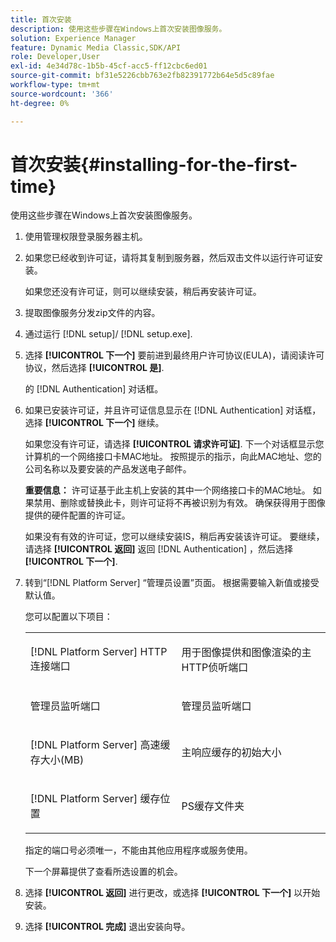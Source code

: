 ```yaml
---
title: 首次安装
description: 使用这些步骤在Windows上首次安装图像服务。
solution: Experience Manager
feature: Dynamic Media Classic,SDK/API
role: Developer,User
exl-id: 4e34d78c-1b5b-45cf-acc5-ff12cbc6ed01
source-git-commit: bf31e5226cbb763e2fb82391772b64e5d5c89fae
workflow-type: tm+mt
source-wordcount: '366'
ht-degree: 0%

---
```


# 首次安装{#installing-for-the-first-time}

使用这些步骤在Windows上首次安装图像服务。

1. 使用管理权限登录服务器主机。
1. 如果您已经收到许可证，请将其复制到服务器，然后双击文件以运行许可证安装。

   如果您还没有许可证，则可以继续安装，稍后再安装许可证。

1. 提取图像服务分发zip文件的内容。
1. 通过运行 [!DNL setup]/ [!DNL setup.exe].
1. 选择 **[!UICONTROL 下一个]** 要前进到最终用户许可协议(EULA)，请阅读许可协议，然后选择 **[!UICONTROL 是]**.

   的 [!DNL Authentication] 对话框。
1. 如果已安装许可证，并且许可证信息显示在 [!DNL Authentication] 对话框，选择 **[!UICONTROL 下一个]** 继续。

   如果您没有许可证，请选择 **[!UICONTROL 请求许可证]**. 下一个对话框显示您计算机的一个网络接口卡MAC地址。 按照提示的指示，向此MAC地址、您的公司名称以及要安装的产品发送电子邮件。

   **重要信息：** 许可证基于此主机上安装的其中一个网络接口卡的MAC地址。 如果禁用、删除或替换此卡，则许可证将不再被识别为有效。 确保获得用于图像提供的硬件配置的许可证。

   如果没有有效的许可证，您可以继续安装IS，稍后再安装该许可证。 要继续，请选择 **[!UICONTROL 返回]** 返回 [!DNL Authentication] ，然后选择 **[!UICONTROL 下一个]**.
1. 转到“[!DNL Platform Server] “管理员设置”页面。 根据需要输入新值或接受默认值。

   您可以配置以下项目：

   <table id="table_AA5D7674BBBE4AD4B373066AEF413FFD"> 
   <tbody> 
   <tr> 
      <td> <p> [!DNL Platform Server] HTTP连接端口 </p> </td>
      <td> <p>用于图像提供和图像渲染的主HTTP侦听端口 </p> </td>
   </tr> 
   <tr> 
      <td> <p> 管理员监听端口 </p> </td>
      <td> <p>管理员监听端口 </p> </td>
   </tr> 
   <tr> 
      <td> <p> [!DNL Platform Server] 高速缓存大小(MB) </p> </td>
      <td> <p>主响应缓存的初始大小 </p> </td>
   </tr>
   <tr> 
      <td> <p> [!DNL Platform Server] 缓存位置 </p> </td>
      <td> <p>PS缓存文件夹 </p> </td>
   </tr>
   </tbody>
   </table>

   指定的端口号必须唯一，不能由其他应用程序或服务使用。

   下一个屏幕提供了查看所选设置的机会。

1. 选择 **[!UICONTROL 返回]** 进行更改，或选择 **[!UICONTROL 下一个]** 以开始安装。

1. 选择 **[!UICONTROL 完成]** 退出安装向导。
